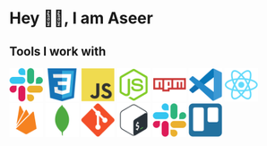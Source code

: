 # Hey 🙋‍♂️, I am Aseer 
## Tools I work with


<img src="https://github.com/devicons/devicon/blob/master/icons/slack/slack-original.svg" width="60" />
<img src="https://github.com/devicons/devicon/blob/master/icons/css3/css3-original.svg" width="60" />
<img src="https://github.com/devicons/devicon/blob/master/icons/javascript/javascript-original.svg" width="60" /> <img src="https://github.com/devicons/devicon/blob/master/icons/nodejs/nodejs-original.svg" width="60" />
<img src="https://github.com/devicons/devicon/blob/master/icons/npm/npm-original-wordmark.svg" width="60" /> <img src="https://github.com/devicons/devicon/blob/master/icons/vscode/vscode-original.svg" width="60" />
<img src="https://github.com/devicons/devicon/blob/master/icons/react/react-original.svg" width="60" />
<img src="https://github.com/devicons/devicon/blob/master/icons/firebase/firebase-plain.svg" width="60" />
<img src="https://github.com/devicons/devicon/blob/master/icons/mongodb/mongodb-plain.svg" width="60" />
<img src="https://github.com/devicons/devicon/blob/master/icons/git/git-plain.svg" width="60" />
<img src="https://github.com/devicons/devicon/blob/master/icons/bash/bash-original.svg" width="60" />
<img src="https://github.com/devicons/devicon/blob/master/icons/slack/slack-original.svg" width="60" />
<img src="https://github.com/devicons/devicon/blob/master/icons/trello/trello-plain.svg" width="60" />




